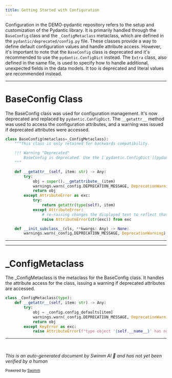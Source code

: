 ```yaml
---
title: Getting Started with Configuration
---
```

Configuration in the DEMO-pydantic repository refers to the setup and customization of the Pydantic library. It is primarily handled through the `BaseConfig` class and the `_ConfigMetaclass` metaclass, which are defined in the `pydantic/deprecated/config.py` file. These classes provide a way to define default configuration values and handle attribute access. However, it's important to note that the `BaseConfig` class is deprecated and it's recommended to use the `pydantic.ConfigDict` instead. The `Extra` class, also defined in the same file, is used to specify how to handle additional, unexpected fields in the data models. It too is deprecated and literal values are recommended instead.

<SwmSnippet path="/pydantic/deprecated/config.py" line="30">

---

# BaseConfig Class

The BaseConfig class was used for configuration management. It's now deprecated and replaced by `pydantic.ConfigDict`. The `__getattr__` method was used to access the configuration attributes, and a warning was issued if deprecated attributes were accessed.

```python
class BaseConfig(metaclass=_ConfigMetaclass):
    """This class is only retained for backwards compatibility.

    !!! Warning "Deprecated"
        BaseConfig is deprecated. Use the [`pydantic.ConfigDict`][pydantic.ConfigDict] instead.
    """

    def __getattr__(self, item: str) -> Any:
        try:
            obj = super().__getattribute__(item)
            warnings.warn(_config.DEPRECATION_MESSAGE, DeprecationWarning)
            return obj
        except AttributeError as exc:
            try:
                return getattr(type(self), item)
            except AttributeError:
                # re-raising changes the displayed text to reflect that `self` is not a type
                raise AttributeError(str(exc)) from exc

    def __init_subclass__(cls, **kwargs: Any) -> None:
        warnings.warn(_config.DEPRECATION_MESSAGE, DeprecationWarning)
```

---

</SwmSnippet>

<SwmSnippet path="/pydantic/deprecated/config.py" line="19">

---

# \_ConfigMetaclass

The \_ConfigMetaclass is the metaclass for the BaseConfig class. It handles the attribute access for the class, issuing a warning if deprecated attributes are accessed.

```python
class _ConfigMetaclass(type):
    def __getattr__(self, item: str) -> Any:
        try:
            obj = _config.config_defaults[item]
            warnings.warn(_config.DEPRECATION_MESSAGE, DeprecationWarning)
            return obj
        except KeyError as exc:
            raise AttributeError(f"type object '{self.__name__}' has no attribute {exc}") from exc
```

---

</SwmSnippet>

&nbsp;

*This is an auto-generated document by Swimm AI 🌊 and has not yet been verified by a human*

<SwmMeta version="3.0.0" repo-id="Z2l0aHViJTNBJTNBREVNTy1weWRhbnRpYyUzQSUzQWdpbGFkbmF2b3Q=" repo-name="DEMO-pydantic" doc-type="overview"><sup>Powered by [Swimm](/)</sup></SwmMeta>
